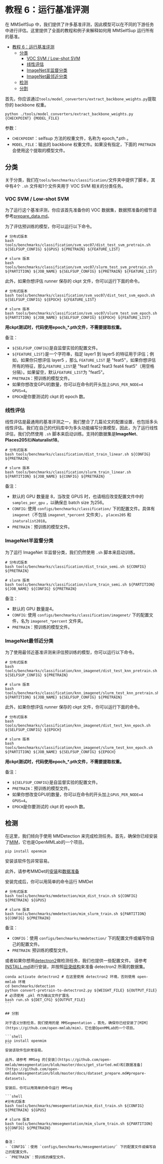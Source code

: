 # 教程 6：运行基准评测

在 MMSelfSup 中，我们提供了许多基准评测，因此模型可以在不同的下游任务中进行评估。这里提供了全面的教程和例子来解释如何用 MMSelfSup 运行所有的基准。

- [教程 6：运行基准评测](#教程6：运行基准评测)
  - [分类](#分类)
    - [VOC SVM / Low-shot SVM](#voc-svm--low-shot-svm)
    - [线性评估](#线性评估)
    - [ImageNet半监督分类](#imagenet半监督分类)
    - [ImageNet最邻近分类](#imagenet最邻近分类)
  - [检测](#检测)
  - [分割](#分割)

首先，你应该通过`tools/model_converters/extract_backbone_weights.py`提取你的 backbone 权重。
```shell
python ./tools/model_converters/extract_backbone_weights.py {CHECKPOINT} {MODEL_FILE}
```

参数：
- `CHECKPOINT`：selfsup 方法的权重文件，名称为 epoch_*.pth 。
- `MODEL_FILE`：输出的 backbone 权重文件。如果没有指定，下面的 `PRETRAIN` 会使用这个提取的模型文件。


## 分类

关于分类，我们在`tools/benchmarks/classification/`文件夹中提供了脚本，其中有4个 `.sh` 文件和1个文件夹用于 VOC SVM 相关的分类任务。

### VOC SVM / Low-shot SVM

为了运行这个基准评测，你应该首先准备你的 VOC 数据集，数据预准备的细节请参考[prepare_data.md](https://github.com/open-mmlab/mmselfsup/blob/master/docs/en/prepare_data.md)。

为了评估预训练的模型，你可以运行以下命令。


```shell
# 分布式版本
bash tools/benchmarks/classification/svm_voc07/dist_test_svm_pretrain.sh ${SELFSUP_CONFIG} ${GPUS} ${PRETRAIN} ${FEATURE_LIST}

# slurm 版本
bash tools/benchmarks/classification/svm_voc07/slurm_test_svm_pretrain.sh ${PARTITION} ${JOB_NAME} ${SELFSUP_CONFIG} ${PRETRAIN} ${FEATURE_LIST}
```

此外，如果你想评估 runner 保存的 ckpt 文件，你可以运行下面的命令。

```shell
# 分布式版本
bash tools/benchmarks/classification/svm_voc07/dist_test_svm_epoch.sh ${SELFSUP_CONFIG} ${EPOCH} ${FEATURE_LIST}

# slurm 版本
bash tools/benchmarks/classification/svm_voc07/slurm_test_svm_epoch.sh ${PARTITION} ${JOB_NAME} ${SELFSUP_CONFIG} ${EPOCH} ${FEATURE_LIST}
```

**用ckpt测试时，代码使用epoch_*.pth文件，不需要提取权重。**

备注：
- `${SELFSUP_CONFIG}`是自监督实验的配置文件。
- `${FEATURE_LIST}`是一个字符串，指定 layer1 到 layer5 的特征用于评估；例如，如果你只想评估 layer5 ，那么 `FEATURE_LIST` 是 "feat5"，如果你想评估所有的特征，那么`FEATURE_LIST`是 "feat1 feat2 feat3 feat4 feat5"（用空格分隔）。如果留空，默认`FEATURE_LIST`为 "feat5"。
- `PRETRAIN`：预训练的模型文件。
- 如果你想改变GPU的数量，你可以在命令的开头加上`GPUS_PER_NODE=4 GPUS=4`。
- `EPOCH`是你要测试的 ckpt 的 epoch 数。

### 线性评估

线性评估是最通用的基准评测之一，我们整合了几篇论文的配置设置，也包括多头线性评估。我们在自己的代码库中为多头功能编写分类模型，因此，为了运行线性评估，我们仍然使用 `.sh` 脚本来启动训练。支持的数据集是**ImageNet**、**Places205**和**iNaturalist18**。


```shell
# 分布式版本
bash tools/benchmarks/classification/dist_train_linear.sh ${CONFIG} ${PRETRAIN}

# slurm 版本
bash tools/benchmarks/classification/slurm_train_linear.sh ${PARTITION} ${JOB_NAME} ${CONFIG} ${PRETRAIN}
```

备注：
- 默认的 GPU 数量是 8，当改变 GPUS 时，也请相应改变配置文件中的 `samples_per_gpu` ，以确保总 batch size 为256。
- `CONFIG`: 使用 `configs/benchmarks/classification/` 下的配置文件。具体有`imagenet`（不包括 `imagenet_*percent` 文件夹）， `places205` 和`inaturalist2018`。
- `PRETRAIN`：预训练的模型文件。

### ImageNet半监督分类

为了运行 ImageNet 半监督分类，我们仍然使用 `.sh` 脚本来启动训练。

```shell
# 分布式版本
bash tools/benchmarks/classification/dist_train_semi.sh ${CONFIG} ${PRETRAIN}

# slurm 版本
bash tools/benchmarks/classification/slurm_train_semi.sh ${PARTITION} ${JOB_NAME} ${CONFIG} ${PRETRAIN}
```

备注：
- 默认的 GPU 数量是4。
- `CONFIG`: 使用 `configs/benchmarks/classification/imagenet/` 下的配置文件，名为 `imagenet_*percent` 文件夹。
- `PRETRAIN`：预训练的模型文件。

### ImageNet最邻近分类

为了使用最邻近基准评测来评估预训练的模型，你可以运行以下命令。

```shell
# 分布式版本
bash tools/benchmarks/classification/knn_imagenet/dist_test_knn_pretrain.sh ${SELFSUP_CONFIG} ${PRETRAIN}

# slurm 版本
bash tools/benchmarks/classification/knn_imagenet/slurm_test_knn_pretrain.sh ${PARTITION} ${JOB_NAME} ${SELFSUP_CONFIG} ${PRETRAIN}
```

此外，如果你想评估 runner 保存的 ckpt 文件，你可以运行下面的命令。

```shell
# 分布式版本
bash tools/benchmarks/classification/knn_imagenet/dist_test_knn_epoch.sh ${SELFSUP_CONFIG} ${EPOCH}

# slurm 版本
bash tools/benchmarks/classification/knn_imagenet/slurm_test_knn_epoch.sh ${PARTITION} ${JOB_NAME} ${SELFSUP_CONFIG} ${EPOCH}
```

**用ckpt测试时，代码使用epoch_*.pth文件，不需要提取权重。**

备注：
- `${SELFSUP_CONFIG}`是自监督实验的配置文件。
- `PRETRAIN`：预训练的模型文件。
- 如果你想改变GPU的数量，你可以在命令的开头加上`GPUS_PER_NODE=4 GPUS=4`。
- `EPOCH`是你要测试的 ckpt 的 epoch 数。

## 检测
在这里，我们倾向于使用 MMDetection 来完成检测任务。首先，确保你已经安装了[MIM](https://github.com/open-mmlab/mim)，它也是OpenMMLab的一个项目。

```shell
pip install openmim
```

安装该软件包非常容易。

此外，请参考MMDet的[安装](https://github.com/open-mmlab/mmdetection/blob/master/docs/en/get_started.md)和[数据准备](https://github.com/open-mmlab/mmdetection/blob/master/docs/en/1_exist_data_model.md)

安装完成后，你可以用简单的命令运行 MMDet

```shell
# 分布式版本
bash tools/benchmarks/mmdetection/mim_dist_train.sh ${CONFIG} ${PRETRAIN} ${GPUS}

# slurm 版本
bash tools/benchmarks/mmdetection/mim_slurm_train.sh ${PARTITION} ${CONFIG} ${PRETRAIN}
```

备注：
- `CONFIG`：使用 `configs/benchmarks/mmdetection/` 下的配置文件或编写你自己的配置文件。
- `PRETRAIN`: 预训练的模型文件。

或者如果你想用[detectron2](https://github.com/facebookresearch/detectron2)做检测任务，我们也提供一些配置文件。
请参考[INSTALL.md](https://github.com/facebookresearch/detectron2/blob/main/INSTALL.md)进行安装，并按照[目录结构](https://github.com/facebookresearch/detectron2/tree/main/datasets)来准备 detectron2 所需的数据集。


````shell
conda activate detectron2 # 在这里使用 detectron2 环境，否则使用 open-mmlab 环境
cd benchmarks/detection
python convert-pretrain-to-detectron2.py ${WEIGHT_FILE} ${OUTPUT_FILE} # 必须使用 .pkl 作为输出文件扩展名
bash run.sh ${DET_CFG} ${OUTPUT_FILE}
```

## 分割

对于语义分割任务，我们使用的是 MMSegmentation 。首先，确保你已经安装了[MIM](https://github.com/open-mmlab/mim)，它也是OpenMMLab的一个项目。

```shell
pip install openmim
```
安装该软件包非常容易。

此外，请参考 MMSeg 的[安装](https://github.com/open-mmlab/mmsegmentation/blob/master/docs/get_started.md)和[数据准备](https://github.com/open-mmlab/mmsegmentation/blob/master/docs/dataset_prepare.md#prepare-datasets)。

安装后，你可以用简单的命令运行 MMSeg

```shell
#分布式版本
bash tools/benchmarks/mmsegmentation/mim_dist_train.sh ${CONFIG} ${PRETRAIN} ${GPUS}

# slurm 版本
bash tools/benchmarks/mmsegmentation/mim_slurm_train.sh ${PARTITION} ${CONFIG} ${PRETRAIN}
```

备注：
- `CONFIG`：使用 `configs/benchmarks/mmsegmentation/` 下的配置文件或编写自己的配置文件。
- `PRETRAIN`：预训练的模型文件。
